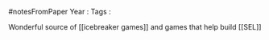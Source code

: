 #notesFromPaper
Year   :
Tags   :

Wonderful source of [[icebreaker games]] and games that help build [[SEL]]
